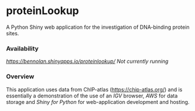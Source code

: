 # proteinLookup
A Python Shiny web application for the investigation of DNA-binding protein sites.

### Availability
*https://bennolan.shinyapps.io/proteinlookup/ Not currently running*

### Overview
This application uses data from ChIP-atlas (https://chip-atlas.org/) and is essentially a demonstration of the use of an *IGV* browser, *AWS* for data storage and *Shiny for Python* for web-application development and hosting. 
